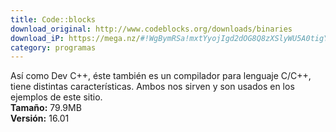 ```yaml
---
title: Code::blocks
download_original: http://www.codeblocks.org/downloads/binaries
download_iP: https://mega.nz/#!WgBymRSa!mxtYyojIgd2dOG8Q8zXSlyWU5A0tigYm4y-HCC8LHpw
category: programas
---
```


Así como Dev C++, éste también es un compilador para lenguaje C/C++, tiene distintas características. Ambos nos sirven y son usados en los ejemplos de este sitio. <br>
**Tamaño:** 79.9MB <br>
**Versión:** 16.01